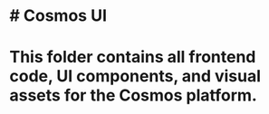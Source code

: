# \# Cosmos UI

# This folder contains all frontend code, UI components, and visual assets for the Cosmos platform.

